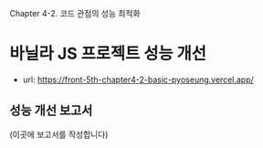 Chapter 4-2. 코드 관점의 성능 최적화

# 바닐라 JS 프로젝트 성능 개선
- url: https://front-5th-chapter4-2-basic-pyoseung.vercel.app/

## 성능 개선 보고서
(이곳에 보고서를 작성합니다)
